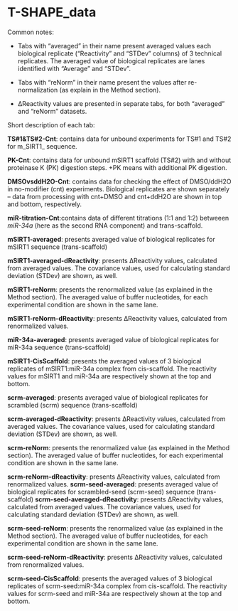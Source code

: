 # T-SHAPE_data

Common notes:

* Tabs with “averaged” in their name present averaged values each biological replicate (“Reactivity” and “STDev” columns) of 3 technical replicates. The averaged value of biological replicates are lanes identified with “Average” and “STDev”. 

* Tabs with “reNorm” in their name present the values after re-normalization (as explain in the Method section). 

* ∆Reactivity values are presented in separate tabs, for both “averaged” and “reNorm” datasets.

Short description of each tab:

**TS#1&TS#2-Cnt**: contains data for unbound experiments for TS#1 and TS#2 for m_SIRT1_ sequence. 

**PK-Cnt**: contains data for unbound mSIRT1 scaffold (TS#2) with and without proteinase K (PK) digestion steps. +PK means with additional PK digestion. 

**DMSOvsddH2O-Cnt**: contains data for checking the effect of DMSO/ddH2O in no-modifier (cnt) experiments. Biological replicates are shown separately – data from processing with cnt+DMSO and cnt+ddH2O are shown in top and bottom, respectively. 

**miR-titration-Cnt**:contains data of different titrations (1:1 and 1:2) betweeen _miR-34a_ (here as the second RNA component) and trans-scaffold. 

**mSIRT1-averaged**: presents averaged value of biological replicates for mSIRT1 sequence (trans-scaffold)

**mSIRT1-averaged-dReactivity**: presents ∆Reactivity values, calculated from averaged values. The covariance values, used for calculating standard deviation (STDev) are shown, as well.

**mSIRT1-reNorm**: presents the renormalized value (as explained in the Method section). The averaged value of buffer nucleotides, for each experimental condition are shown in the same lane. 

**mSIRT1-reNorm-dReactivity**: presents ∆Reactivity values, calculated from renormalized values. 

**miR-34a-averaged**: presents averaged value of biological replicates for miR-34a sequence (trans-scaffold)

**mSIRT1-CisScaffold**: presents the averaged values of 3 biological replicates of mSIRT1:miR-34a complex from cis-scaffold. The reactivity values for mSIRT1 and miR-34a are respectively shown at the top and bottom.

**scrm-averaged**: presents averaged value of biological replicates for scrambled (scrm) sequence (trans-scaffold)

**scrm-averaged-dReactivity**: presents ∆Reactivity values, calculated from averaged values. The covariance values, used for calculating standard deviation (STDev) are shown, as well.

**scrm-reNorm**: presents the renormalized value (as explained in the Method section). The averaged value of buffer nucleotides, for each experimental condition are shown in the same lane. 

**scrm-reNorm-dReactivity**: presents ∆Reactivity values, calculated from renormalized values. 
**scrm-seed-averaged**: presents averaged value of biological replicates for scrambled-seed (scrm-seed) sequence (trans-scaffold)
**scrm-seed-averaged-dReactivity**: presents ∆Reactivity values, calculated from averaged values. The covariance values, used for calculating standard deviation (STDev) are shown, as well.

**scrm-seed-reNorm**: presents the renormalized value (as explained in the Method section). The averaged value of buffer nucleotides, for each experimental condition are shown in the same lane. 

**scrm-seed-reNorm-dReactivity**: presents ∆Reactivity values, calculated from renormalized values. 

**scrm-seed-CisScaffold**: presents the averaged values of 3 biological replicates of scrm-seed:miR-34a complex from cis-scaffold. The reactivity values for scrm-seed and miR-34a are respectively shown at the top and bottom.
 
